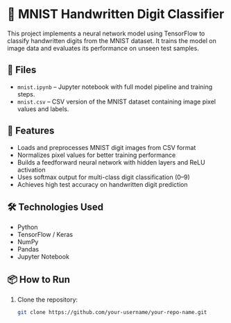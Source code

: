 # 🔢 MNIST Handwritten Digit Classifier

This project implements a neural network model using TensorFlow to classify handwritten digits from the MNIST dataset. It trains the model on image data and evaluates its performance on unseen test samples.

## 📁 Files

- `mnist.ipynb` – Jupyter notebook with full model pipeline and training steps.
- `mnist.csv` – CSV version of the MNIST dataset containing image pixel values and labels.

## 🚀 Features

- Loads and preprocesses MNIST digit images from CSV format
- Normalizes pixel values for better training performance
- Builds a feedforward neural network with hidden layers and ReLU activation
- Uses softmax output for multi-class digit classification (0–9)
- Achieves high test accuracy on handwritten digit prediction

## 🛠️ Technologies Used

- Python
- TensorFlow / Keras
- NumPy
- Pandas
- Jupyter Notebook

## 📦 How to Run

1. Clone the repository:
   ```bash
   git clone https://github.com/your-username/your-repo-name.git
